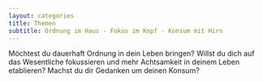 ```yaml
---
layout: categories
title: Themen
subtitle: Ordnung im Haus - Fokus im Kopf - Konsum mit Hirn
---
```


Möchtest du dauerhaft Ordnung in dein Leben bringen?
Willst du dich auf das Wesentliche fokussieren und mehr Achtsamkeit in
deinem Leben etablieren? Machst du dir Gedanken um deinen Konsum?
